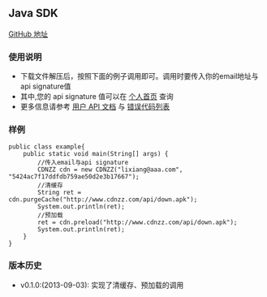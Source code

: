 ## Java SDK

[GitHub 地址](https://github.com/GridSafe/grid-sdk-java)


### 使用说明

- 下载文件解压后，按照下面的例子调用即可。调用时要传入你的email地址与api signature值
- 其中,您的 api signature 值可以在 [个人首页]() 查询
- 更多信息请参考 [用户 API 文档](api-docs.md) 与 [错误代码列表](error-code.md)

### 样例

```
public class example{
    public static void main(String[] args) {
        //传入email与api signature
        CDNZZ cdn = new CDNZZ("lixiang@aaa.com", "5424ac7f17ddfdb759ae50d2e3b17667");
        //清缓存
        String ret = cdn.purgeCache("http://www.cdnzz.com/api/down.apk");
        System.out.println(ret);
        //预加载
        ret = cdn.preload("http://www.cdnzz.com/api/down.apk");
        System.out.println(ret);
    }
}
```

### 版本历史
 - v0.1.0:(2013-09-03): 实现了清缓存、预加载的调用
